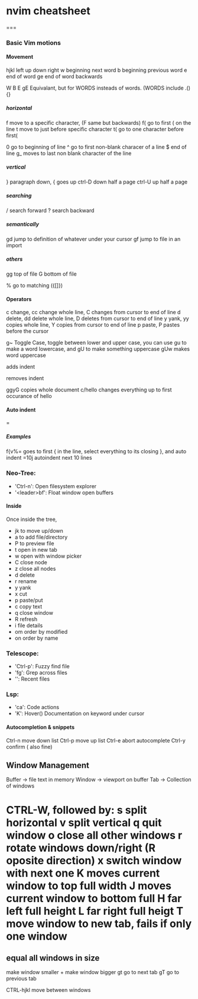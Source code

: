# nvim cheatsheet
===

### Basic Vim motions
#### Movement
hjkl
left up down right
w
beginning next word
b
beginning previous word
e
end of word
ge
end of word backwards

W B E gE
Equivalant, but for WORDS insteads of words. (WORDS include .(){}

##### horizontal

f
move to a specific character, (F same but backwards)
f(
go to first ( on the line
t
move to just before specific character
t(
go to one character before first(

0
go to beginning of line
^
go to first non-blank characer of a line
$
end of line
g_
moves to last non blank character of the line

##### vertical

}
paragraph down, { goes up
ctrl-D
down half a page
ctrl-U
up half a page

##### searching
/
search forward
?
search backward

##### semantically
gd
jump to definition of whatever under your cursor
gf
jump to file in an import

##### others
gg
top of file
G
bottom of file

%
go to matching ({[]})

#### Operators
c
change, cc change whole line, C changes from cursor to end of line
d
delete, dd delete whole line, D deletes from cursor to end of line
y
yank, yy copies whole line, Y copies from cursor to end of line
p
paste, P pastes before the cursor

g~
Toggle Case, toggle between lower and upper case, you can use gu to make a word lowercase, and gU to make something uppercase
gUw makes word uppercase

>
adds indent
>
removes indent

ggyG
copies whole document
c/hello
changes everything up to first occurance of hello


#### Auto indent
=

##### Examples
f{v%=
goes to first { in the line, select everything to its closing }, and auto indent
=10j
autoindent next 10 lines


### Neo-Tree:
* 'Ctrl-n': Open filesystem explorer
* '\<leader>bf': Float window open buffers

#### Inside
Once inside the tree, 
* jk to move up/down
* a to add file/directory
* P to preview file
* t open in new tab
* w open with window picker
* C close node
* z close all nodes
* d delete
* r rename
* y yank
* x cut
* p paste/put
* c copy text
* q close window
* R refresh
* i file details
* om order by modified
* on order by name

### Telescope:
* 'Ctrl-p': Fuzzy find file
* '<leader>fg': Grep across files
* '<leader><leader>': Recent files

### Lsp:
* '<leader>ca': Code actions
* 'K': Hover() Documentation on keyword under cursor

#### Autocompletion & snippets
Ctrl-n
move down list
Ctrl-p
move up list
Ctrl-e
abort autocomplete
Ctrl-y
confirm (<CR> also fine)

## Window Management
Buffer -> file text in memory
Window -> viewport on buffer
Tab -> Collection of windows

CTRL-W, followed by:
s
split horizontal
v
split vertical
q
quit window
o
close all other windows
r
rotate windows down/right (R oposite direction)
x
switch window with next one
K
moves current window to top full width
J
moves current window to bottom full
H
far left full height
L
far right full heigt
T
move window to new tab, fails if only one window
=
equal all windows in size
-
make window smaller
+
make window bigger
gt
go to next tab
gT
go to previous tab


CTRL-hjkl
move between windows



